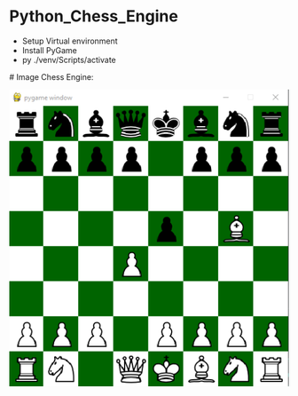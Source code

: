 ﻿# Python_Chess_Engine

-   Setup Virtual environment
-   Install PyGame
-   py ./venv/Scripts/activate


﻿# Image Chess Engine:
 
![Image Chess board](https://github.com/berkan-alci/Python_Chess_Engine/blob/main/img/Chess-engine.png)
